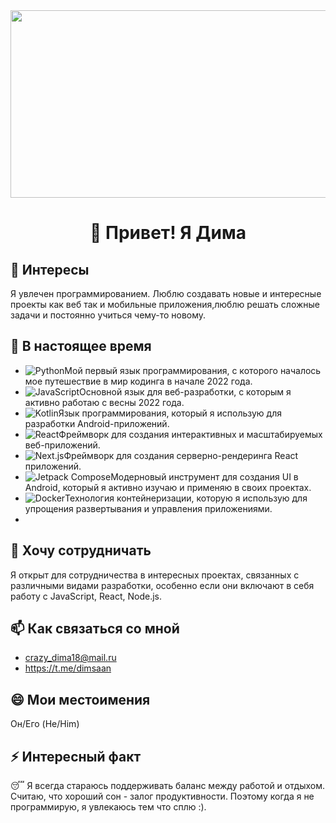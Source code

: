 <div align="center">
  <img height="300" width="600" src="https://user-images.githubusercontent.com/74038190/225813708-98b745f2-7d22-48cf-9150-083f1b00d6c9.gif"  />
</div>

<div align="center" margin="0 0 30px 0">
  <h1>👋 Привет! Я Дима</h1>
</div>

## 👀 Интересы
Я увлечен программированием. Люблю создавать новые и интересные проекты как веб так и мобильные приложения,люблю решать сложные задачи и постоянно учиться чему-то новому.

## 🌱 В настоящее время
- ![Python](https://img.shields.io/badge/-Python-3776AB?logo=python&logoColor=white)Мой первый язык программирования, с которого началось мое путешествие в мир кодинга в начале 2022 года.
- ![JavaScript](https://img.shields.io/badge/-JavaScript-F7DF1E?logo=javascript&logoColor=white)Основной язык для веб-разработки, с которым я активно работаю с весны 2022 года.
- ![Kotlin](https://img.shields.io/badge/-Kotlin-0095D5?logo=kotlin&logoColor=white)Язык программирования, который я использую для разработки Android-приложений.
- ![React](https://img.shields.io/badge/-React-61DAFB?logo=react&logoColor=white)Фреймворк для создания интерактивных и масштабируемых веб-приложений.
- ![Next.js](https://img.shields.io/badge/-Next.js-000000?logo=next.js&logoColor=white)Фреймворк для создания серверно-рендеринга React приложений.
- ![Jetpack Compose](https://img.shields.io/badge/-Jetpack%20Compose-4285F4?logo=android&logoColor=white)Модерновый инструмент для создания UI в Android, который я активно изучаю и применяю в своих проектах.
- ![Docker](https://img.shields.io/badge/-Docker-2496ED?logo=docker&logoColor=white)Технология контейнеризации, которую я использую для упрощения развертывания и управления приложениями.
- 
## 💞️ Хочу сотрудничать
Я открыт для сотрудничества в интересных проектах, связанных с различными видами разработки, особенно если они включают в себя работу с JavaScript, React, Node.js.

## 📫 Как связаться со мной
- crazy_dima18@mail.ru
- https://t.me/dimsaan

## 😄 Мои местоимения
Он/Его (He/Him)

## ⚡ Интересный факт
😴 Я всегда стараюсь поддерживать баланс между работой и отдыхом. Считаю, что хороший сон - залог продуктивности.
Поэтому когда я не программирую, я увлекаюсь тем что сплю :).
